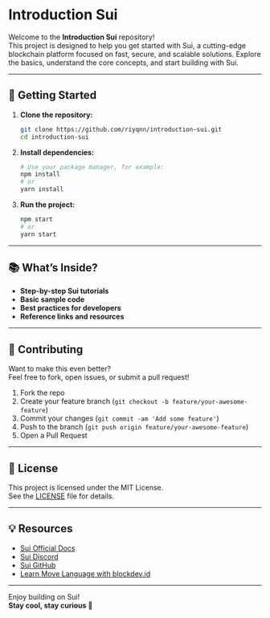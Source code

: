 # Introduction Sui

Welcome to the **Introduction Sui** repository!  
This project is designed to help you get started with Sui, a cutting-edge blockchain platform focused on fast, secure, and scalable solutions. Explore the basics, understand the core concepts, and start building with Sui.

---

## 🚀 Getting Started

1. **Clone the repository:**
   ```bash
   git clone https://github.com/riyqnn/introduction-sui.git
   cd introduction-sui
   ```

2. **Install dependencies:**
   ```bash
   # Use your package manager, for example:
   npm install
   # or
   yarn install
   ```

3. **Run the project:**
   ```bash
   npm start
   # or
   yarn start
   ```

---

## 📚 What’s Inside?

- **Step-by-step Sui tutorials**
- **Basic sample code**
- **Best practices for developers**
- **Reference links and resources**

---

## 🤝 Contributing

Want to make this even better?  
Feel free to fork, open issues, or submit a pull request!

1. Fork the repo
2. Create your feature branch (`git checkout -b feature/your-awesome-feature`)
3. Commit your changes (`git commit -am 'Add some feature'`)
4. Push to the branch (`git push origin feature/your-awesome-feature`)
5. Open a Pull Request

---

## 📢 License

This project is licensed under the MIT License.  
See the [LICENSE](LICENSE) file for details.

---

## 💡 Resources

- [Sui Official Docs](https://docs.sui.io/)
- [Sui Discord](https://discord.com/invite/sui)
- [Sui GitHub](https://github.com/MystenLabs/sui)
- [Learn Move Language with blockdev.id](https://docs-sui.vercel.app/docs/intro)

---

Enjoy building on Sui!  
**Stay cool, stay curious 🚀**
